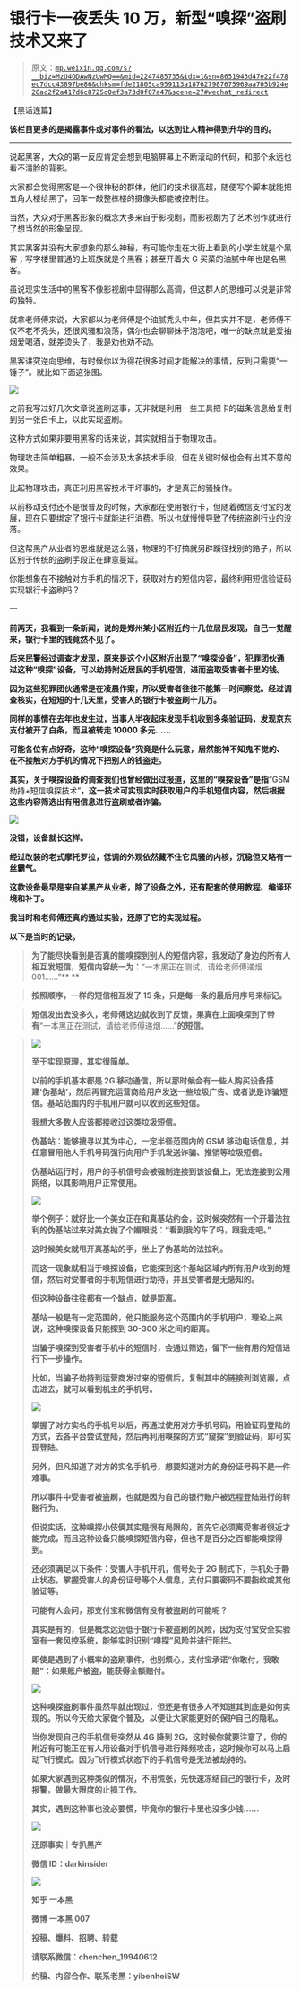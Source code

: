 # 银行卡一夜丢失 10 万，新型“嗅探”盗刷技术又来了

> 原文：[`mp.weixin.qq.com/s?__biz=MzU4ODAwNzUwMQ==&mid=2247485735&idx=1&sn=8651943d47e22f478ec7dcc43897be86&chksm=fde21805ca959113a187627987675969aa705b924e28ac2f2a417d6c8725d0ef3a73d0f07a47&scene=27#wechat_redirect`](http://mp.weixin.qq.com/s?__biz=MzU4ODAwNzUwMQ==&mid=2247485735&idx=1&sn=8651943d47e22f478ec7dcc43897be86&chksm=fde21805ca959113a187627987675969aa705b924e28ac2f2a417d6c8725d0ef3a73d0f07a47&scene=27#wechat_redirect)

【黑话连篇】

**该栏目更多的是揭露事件或对事件的看法，以达到让人精神得到升华的目的。**

* * *

说起黑客，大众的第一反应肯定会想到电脑屏幕上不断滚动的代码，和那个永远也看不清脸的背影。

大家都会觉得黑客是一个很神秘的群体，他们的技术很高超，随便写个脚本就能把五角大楼给黑了，回车一敲整栋楼的摄像头都能被控制住。

当然，大众对于黑客形象的概念大多来自于影视剧，而影视剧为了艺术创作就进行了想当然的形象呈现。

其实黑客并没有大家想象的那么神秘，有可能你走在大街上看到的小学生就是个黑客；写字楼里普通的上班族就是个黑客；甚至开着大 G 买菜的油腻中年也是名黑客。

虽说现实生活中的黑客不像影视剧中显得那么高调，但这群人的思维可以说是非常的独特。

就拿老师傅来说，大家都以为老师傅是个油腻秃头中年，但其实并不是，老师傅不仅不老不秃头，还很风骚和浪荡，偶尔也会聊聊妹子泡泡吧，唯一的缺点就是爱抽烟爱喝酒，就差烫头了，我是劝也劝不动。

黑客讲究逆向思维，有时候你以为得花很多时间才能解决的事情，反到只需要“一锤子”。就比如下面这张图。

![](img/c3fd43488246d92be4e8e53b98daa3fd.jpg)

之前我写过好几次文章说盗刷这事，无非就是利用一些工具把卡的磁条信息给复制到另一张白卡上，以此实现盗刷。

这种方式如果非要用黑客的话来说，其实就相当于物理攻击。

物理攻击简单粗暴，一般不会涉及太多技术手段，但在关键时候也会有出其不意的效果。

比起物理攻击，真正利用黑客技术干坏事的，才是真正的骚操作。

以前移动支付还不是很普及的时候，大家都在使用银行卡，但随着微信支付宝的发展，现在只要绑定了银行卡就能进行消费。所以也就慢慢导致了传统盗刷行业的没落。

但这帮黑产从业者的思维就是这么骚，物理的不好搞就另辟蹊径找别的路子，所以区别于传统的盗刷手段正在肆意蔓延。

你能想象在不接触对方手机的情况下，获取对方的短信内容，最终利用短信验证码实现银行卡盗刷吗？

**一**

**前两天，我看到一条新闻，说的是郑州某小区附近的十几位居民发现，自己一觉醒来，银行卡里的钱竟然不见了。**

**后来民警经过调查才发现，原来是这个小区附近出现了“**嗅探设备**”，犯罪团伙通过这种“嗅探”设备，可以劫持附近居民的手机短信，进而盗取受害者卡里的钱。**

**因为这些犯罪团伙通常是在凌晨作案，所以受害者往往不能第一时间察觉。经过调查核实，在短短的十几天里，受害人的银行卡被盗刷十几万。**

**同样的事情在去年也发生过，当事人半夜起床发现手机收到多条验证码，发现京东支付被开了白条，而且被转走 10000 多元......**

**可能各位有点好奇，这种“嗅探设备”究竟是什么玩意，居然能神不知鬼不觉的、在不接触对方手机的情况下把别人的钱盗走。**

**其实，关于嗅探设备的调查我们也曾经做出过报道，这里的“嗅探设备”是指**“GSM 劫持+短信嗅探技术”**，这一技术可实现实时获取用户的手机短信内容，然后根据这些内容筛选出有用信息进行盗刷或者诈骗。**

**![](img/780468b81689b39f908136ce18309aca.jpg)**

**没错，设备就长这样。**

**经过改装的老式摩托罗拉，低调的外观依然藏不住它风骚的内核，沉稳但又略有一丝霸气。**

**这款设备最早是来自某黑产从业者，除了设备之外，还有配套的使用教程、编译环境和补丁。**

**我当时和老师傅还真的通过实验，还原了它的实现过程。**

**以下是当时的记录。**

> **为了能尽快看到是否真的能嗅探到别人的短信内容，我发动了身边的所有人相互发短信，短信内容统一为：**“一本黑正在测试，请给老师傅递烟 001......”** **

> **按照顺序，一样的短信相互发了 15 条，只是每一条的最后用序号来标记。**

> **短信发出去没多久，老师傅这边就收到了反馈，果真在上面嗅探到了带有**“一本黑正在测试，请给老师傅递烟......”**的短信。**

> **![](img/1bb85f10fa032e1d6ed107400c4ff815.jpg)**
> 
> **至于实现原理，其实很简单。**
> 
> **以前的手机基本都是 2G 移动通信，所以那时候会有一些人购买设备搭建‘伪基站’，然后再冒充运营商给用户发送一些垃圾广告、或者说是诈骗短信。基站范围内的手机用户就可以收到这些短信。**
> 
> **我想大多数人应该都接收过这类垃圾短信。**
> 
> **伪基站：能够搜寻以其为中心，一定半径范围内的 GSM 移动电话信息，并任意冒用他人手机号码强行向用户手机发送诈骗、推销等垃圾短信。**
> 
> **伪基站运行时，用户的手机信号会被强制连接到该设备上，无法连接到公用网络，以其影响用户正常使用。**
> 
> **![](img/ccd4aa3a693a9637e2a3ef7bccf7df8c.jpg)**
> 
> **举个例子：就好比一个美女正在和真基站约会，这时候突然有一个开着法拉利的伪基站过来对美女抛了个媚眼说：“看到我的车了吗，跟我走吧。”**
> 
> **这时候美女就甩开真基站的手，坐上了伪基站的法拉利。**
> 
> **而这一现象就相当于嗅探设备，它能探到这个基站区域内所有用户收到的短信，然后对受害者的手机短信进行劫持，并且受害者是无感知的。**
> 
> **但这种设备往往都有一个缺点，就是距离。**
> 
> **基站一般是有一定范围的，他只能服务这个范围内的手机用户，理论上来说，这种嗅探设备只能探到 30-300 米之间的距离。**
> 
> **当骗子嗅探到受害者手机中的短信时，会通过筛选，留下一些有用的短信进行下一步操作。**
> 
> **比如，当骗子劫持到运营商发过来的短信后，复制其中的链接到浏览器，点击进去，就可以看到机主的手机号。**
> 
> **![](img/701d0fef6b602d648065fdd3c07a0ee6.jpg)**
> 
> **掌握了对方实名的手机号以后，再通过使用对方手机号码，用验证码登陆的方式，去各平台尝试登陆，然后再利用嗅探的方式“窥探”到验证码，即可实现登陆。**
> 
> **另外，但凡知道了对方的实名手机号，想要知道对方的身份证号码不是一件难事。**
> 
> **所以事件中受害者被盗刷，也就是因为自己的银行账户被远程登陆进行的转账行为。**
> 
> **但说实话，这种嗅探小伎俩其实是很有局限的，首先它必须离受害者很近才能完成，而且这种设备只能嗅探短信内容，但也不是百分之百都能嗅探得到。**
> 
> **还必须满足以下条件：受害人手机开机，信号处于 2G 制式下，手机处于静止状态，掌握受害人的身份证号等个人信息，支付只要密码不要指纹或其他验证等。**
> 
> **可能有人会问，那支付宝和微信有没有被盗刷的可能呢？**
> 
> **其实是有的，但是概念远远低于银行卡被盗刷的风险，因为支付宝安全实验室有一套风控系统，能够实时识别“嗅探”风险并进行阻拦。**
> 
> **即使是遇到了小概率的盗刷事件，也别烦心，支付宝承诺“你敢付，我敢赔”：如果账户被盗，能获得全额赔付。**
> 
> **![](img/2e13d4c163810df4e6ff3daec26ae6d5.jpg)**
> 
> **这种嗅探盗刷事件虽然早就出现过，但还是有很多人不知道其到底是如何实现的。所以今天给大家做个普及，以便让大家能更好的保护自己的隐私。**
> 
> **当你发现自己的手机信号突然从 4G 降到 2G，这时候你就要注意了，你的附近有可能正在有人用设备对手机信号进行降频攻击，这时候你可以马上启动飞行模式。因为飞行模式状态下的手机信号是无法被劫持的。**
> 
> **如果大家遇到这种类似的情况，不用慌张，先快速冻结自己的银行卡，及时报警，做最大限度的止损工作。**
> 
> **其实，遇到这种事也没必要慌，**毕竟你的银行卡里也没多少钱......****
> 
> **![](img/0a45cfe6740eab46feb35990c2ac7c81.jpg)**
> 
> **还原事实｜专扒黑产**
> 
> **微信 ID：darkinsider**
> 
> **![](img/upload-ueditor-image-20170915-1505464316454038491.jpg")**
> 
> **知乎 一本黑**
> 
> **微博 一本黑 007**
> 
> **投稿、爆料、招聘、转载**
> 
> **请联系微信：chenchen_19940612**
> 
> **约稿、内容合作、联系老黑：yibenheiSW**